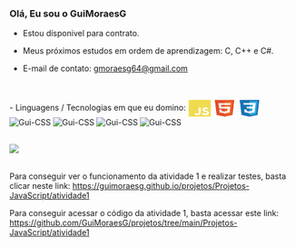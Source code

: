 ### Olá, Eu sou o GuiMoraesG

- Estou dísponivel para contrato.
- Meus próximos estudos em ordem de aprendizagem: C, C++ e C#.
- E-mail de contato: gmoraesg64@gmail.com

  ##
  
<div style="display: inline_block"><br>
- Linguagens / Tecnologias em que eu domino: 
  <img align="center" alt="Gui-Js" height="30" width="40" src="https://raw.githubusercontent.com/devicons/devicon/master/icons/javascript/javascript-plain.svg">
  <img align="center" alt="Gui-HTML" height="30" width="40" src="https://raw.githubusercontent.com/devicons/devicon/master/icons/html5/html5-original.svg">
  <img align="center" alt="Gui-CSS" height="30" width="40" src="https://raw.githubusercontent.com/devicons/devicon/master/icons/css3/css3-original.svg">
  <img align="center" alt="Gui-CSS" height="30" width="40" src="https://cdn.jsdelivr.net/gh/devicons/devicon/icons/nodejs/nodejs-original.svg" />
  <img align="center" alt="Gui-CSS" height="30" width="40" src="https://cdn.jsdelivr.net/gh/devicons/devicon/icons/mysql/mysql-original-wordmark.svg" />
  <img align="center" alt="Gui-CSS" height="30" width="40" src="https://cdn.jsdelivr.net/gh/devicons/devicon/icons/mongodb/mongodb-original.svg" />
  <img  align="center" alt="Gui-CSS" height="30" width="40" src="https://cdn.jsdelivr.net/gh/devicons/devicon/icons/jquery/jquery-original.svg" />
</div>

  ##
 
<div> 
  <a href = "mailto:gmoraesg64@gmail.com"><img src="https://img.shields.io/badge/-Gmail-%23333?style=for-the-badge&logo=gmail&logoColor=white" target="_blank"></a>
  
</div>

##

Para conseguir ver o funcionamento da atividade 1 e realizar testes, basta clicar neste link: https://guimoraesg.github.io/projetos/Projetos-JavaScript/atividade1

Para conseguir acessar o código da atividade 1, basta acessar este link: https://github.com/GuiMoraesG/projetos/tree/main/Projetos-JavaScript/atividade1
